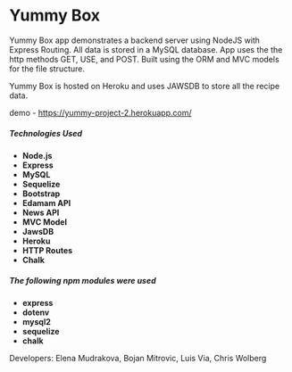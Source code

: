 # Yummy Box

Yummy Box app demonstrates a backend server using NodeJS with Express Routing. All data is stored in a MySQL database. App uses the the http methods GET, USE, and POST. Built using the ORM and MVC models for the file structure.

Yummy Box is hosted on Heroku and uses JAWSDB to store all the recipe data.

demo - https://yummy-project-2.herokuapp.com/

##### Technologies Used
* **Node.js**
* **Express**
* **MySQL**
* **Sequelize**
* **Bootstrap**
* **Edamam API**
* **News API**
* **MVC Model**
* **JawsDB**
* **Heroku**
* **HTTP Routes**
* **Chalk**



##### The following npm modules were used
* **express**
* **dotenv**
* **mysql2**
* **sequelize**
* **chalk**

Developers:  Elena Mudrakova, Bojan Mitrovic, Luis Via, Chris Wolberg

